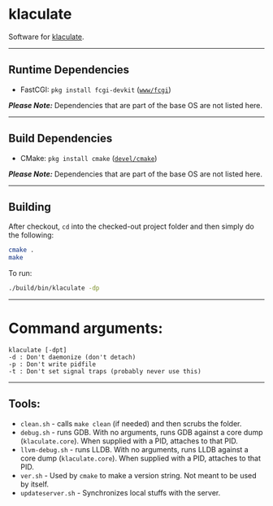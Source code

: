 # klaculate
Software for [klaculate](http://klaculate.com/).

---
## Runtime Dependencies
* FastCGI: `pkg install fcgi-devkit` ([`www/fcgi`](https://freshports.org/www/fcgi/))

***Please Note:*** Dependencies that are part of the base OS are not listed here.

---
## Build Dependencies
* CMake: `pkg install cmake` ([`devel/cmake`](https://freshports.org/devel/cmake/))

***Please Note:*** Dependencies that are part of the base OS are not listed here.

---
## Building
After checkout, `cd` into the checked-out project folder and then simply do the following:
```sh
cmake .
make
```

To run:
```sh
./build/bin/klaculate -dp
```
---
# Command arguments:
```none
klaculate [-dpt]
-d : Don't daemonize (don't detach)
-p : Don't write pidfile
-t : Don't set signal traps (probably never use this)
```
---

## Tools:
* `clean.sh` - calls `make clean` (if needed) and then scrubs the folder.
* `debug.sh` - runs GDB.  With no arguments, runs GDB against a core dump (`klaculate.core`).  When supplied with a PID, attaches to that PID.
* `llvm-debug.sh` - runs LLDB.  With no arguments, runs LLDB against a core dump (`klaculate.core`).  When supplied with a PID, attaches to that PID.
* `ver.sh` - Used by `cmake` to make a version string.  Not meant to be used by itself.
* `updateserver.sh` - Synchronizes local stuffs with the server.
